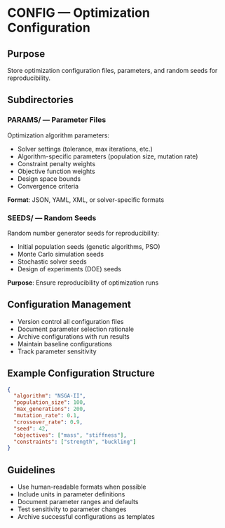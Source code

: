 # CONFIG — Optimization Configuration

## Purpose
Store optimization configuration files, parameters, and random seeds for reproducibility.

## Subdirectories

### PARAMS/ — Parameter Files
Optimization algorithm parameters:
- Solver settings (tolerance, max iterations, etc.)
- Algorithm-specific parameters (population size, mutation rate)
- Constraint penalty weights
- Objective function weights
- Design space bounds
- Convergence criteria

**Format**: JSON, YAML, XML, or solver-specific formats

### SEEDS/ — Random Seeds
Random number generator seeds for reproducibility:
- Initial population seeds (genetic algorithms, PSO)
- Monte Carlo simulation seeds
- Stochastic solver seeds
- Design of experiments (DOE) seeds

**Purpose**: Ensure reproducibility of optimization runs

## Configuration Management
- Version control all configuration files
- Document parameter selection rationale
- Archive configurations with run results
- Maintain baseline configurations
- Track parameter sensitivity

## Example Configuration Structure
```json
{
  "algorithm": "NSGA-II",
  "population_size": 100,
  "max_generations": 200,
  "mutation_rate": 0.1,
  "crossover_rate": 0.9,
  "seed": 42,
  "objectives": ["mass", "stiffness"],
  "constraints": ["strength", "buckling"]
}
```

## Guidelines
- Use human-readable formats when possible
- Include units in parameter definitions
- Document parameter ranges and defaults
- Test sensitivity to parameter changes
- Archive successful configurations as templates
